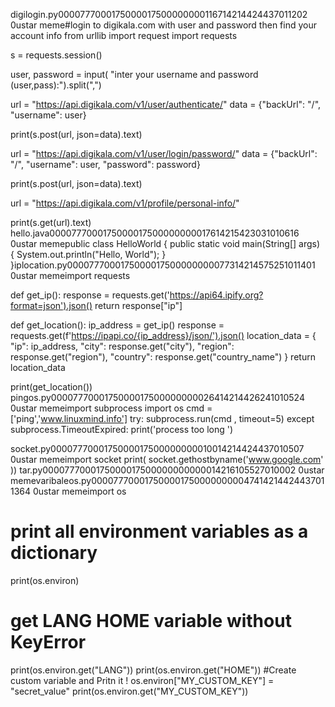 digilogin.py                                                                                        0000777 0001750 0001750 00000001167 14214424437 011202  0                                                                                                    ustar   me                              me                                                                                                                                                                                                                     #login to digikala.com with user and password then find your account info 
from urllib import request
import requests

s = requests.session()

user, password = input(
    "inter your username and password (user,pass):").split(",")

url = "https://api.digikala.com/v1/user/authenticate/"
data = {"backUrl": "/", "username": user}


print(s.post(url, json=data).text)

url = "https://api.digikala.com/v1/user/login/password/"
data = {"backUrl": "/", "username": user, "password": password}

print(s.post(url, json=data).text)

url = "https://api.digikala.com/v1/profile/personal-info/"

print(s.get(url).text)
                                                                                                                                                                                                                                                                                                                                                                                                         hello.java                                                                                          0000777 0001750 0001750 00000000176 14215423031 010616  0                                                                                                    ustar   me                              me                                                                                                                                                                                                                     public class HelloWorld {
    public static void main(String[] args) {
        System.out.println("Hello, World");
    }
}                                                                                                                                                                                                                                                                                                                                                                                                  iplocation.py                                                                                       0000777 0001750 0001750 00000000773 14214575251 011401  0                                                                                                    ustar   me                              me                                                                                                                                                                                                                     import requests


def get_ip():
    response = requests.get('https://api64.ipify.org?format=json').json()
    return response["ip"]


def get_location():
    ip_address = get_ip()
    response = requests.get(f'https://ipapi.co/{ip_address}/json/').json()
    location_data = {
        "ip": ip_address,
        "city": response.get("city"),
        "region": response.get("region"),
        "country": response.get("country_name")
    }
    return location_data


print(get_location())
     pingos.py                                                                                           0000777 0001750 0001750 00000000264 14214426241 010524  0                                                                                                    ustar   me                              me                                                                                                                                                                                                                     import subprocess
import os 
cmd = ['ping','www.linuxmind.info']
try:
  subprocess.run(cmd , timeout=5)
except subprocess.TimeoutExpired:
    print('process too long ')


                                                                                                                                                                                                                                                                                                                                            socket.py                                                                                           0000777 0001750 0001750 00000000100 14214424437 010507  0                                                                                                    ustar   me                              me                                                                                                                                                                                                                     import socket
print( socket.gethostbyname('www.google.com' ))
                                                                                                                                                                                                                                                                                                                                                                                                                                                                tar.py                                                                                              0000777 0001750 0001750 00000000000 14216105527 010002  0                                                                                                    ustar   me                              me                                                                                                                                                                                                                     varibaleos.py                                                                                       0000777 0001750 0001750 00000000474 14214424437 011364  0                                                                                                    ustar   me                              me                                                                                                                                                                                                                     import os

# print all environment variables as a dictionary
print(os.environ)

# get LANG HOME variable without KeyError
print(os.environ.get("LANG"))
print(os.environ.get("HOME"))
#Create custom variable and Pritn it !
os.environ["MY_CUSTOM_KEY"] = "secret_value"
print(os.environ.get("MY_CUSTOM_KEY"))
                                                                                                                                                                                                                                                                                                                                                                                                                                                                                                                                                                                                                                                                                                                                                                                                                                                                                                                                                                                                                                                                                                                                                                                                                                                                                                                                                                                                                                                                                                                                                                                                                                                                                                                                                                                                                                                                                                                                                                                                                                                                                                                                                                                                                                                                                                                                                                                                                                                                                                                                                                                                                                                                                                                                                                                                                                                                                                                                                                                                                                                                                                                                                                                                                                                                                                                                                                                                    